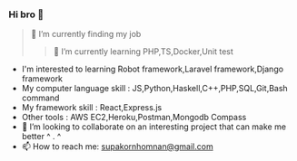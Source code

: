 ### Hi bro 👋

> 🔭 I’m currently finding my job
>> 🌱 I’m currently learning PHP,TS,Docker,Unit test
- I'm interested to learning Robot framework,Laravel framework,Django framework
- My computer language skill : JS,Python,Haskell,C++,PHP,SQL,Git,Bash command
- My framework skill : React,Express.js
- Other tools : AWS EC2,Heroku,Postman,Mongodb Compass 
- 👯 I’m looking to collaborate on an interesting project that can make me better ^ . ^
- 📫 How to reach me: supakornhomnan@gmail.com




